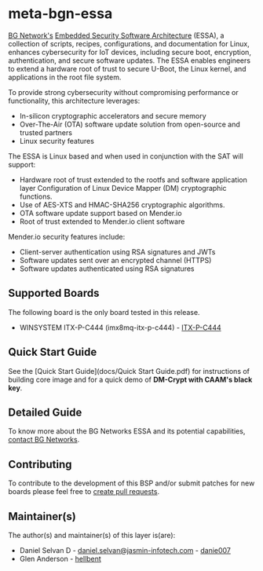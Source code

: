 <!-- 
# File: README.md
# Copyright (c) 2021 BG Networks, Inc.
# See LICENSE file for license details.
-->

# meta-bgn-essa

[BG Network's](https://bgnet.works/) [Embedded Security Software Architecture](https://bgnet.works/embedded-security-software-architecture/) (ESSA), a collection of scripts, recipes, configurations, and documentation for Linux, enhances cybersecurity for IoT devices, including secure boot, encryption, authentication, and secure software updates. The ESSA enables engineers to extend a hardware root of trust to secure U-Boot, the Linux kernel, and applications in the root file system.

To provide strong cybersecurity without compromising performance or functionality, this architecture leverages:

- In-silicon cryptographic accelerators and secure memory
- Over-The-Air (OTA) software update solution from open-source and trusted partners
- Linux security features

The ESSA is Linux based and when used in conjunction with the SAT will support:

- Hardware root of trust extended to the rootfs and software application layer Configuration of Linux Device Mapper (DM) cryptographic functions.
- Use of AES-XTS and HMAC-SHA256 cryptographic algorithms.
- OTA software update support based on Mender.<d/>io
- Root of trust extended to Mender.<d/>io client software

Mender.<d/>io security features include:

- Client-server authentication using RSA signatures and JWTs
- Software updates sent over an encrypted channel (HTTPS)
- Software updates authenticated using RSA signatures

## Supported Boards

The following board is the only board tested in this release.

- WINSYSTEM ITX-P-C444 (imx8mq-itx-p-c444) - [ITX-P-C444](https://www.winsystems.com/product/itx-p-c444/)

## Quick Start Guide

See the [Quick Start Guide](docs/Quick Start Guide.pdf) for instructions of building core image and for a quick demo of **DM-Crypt with CAAM's black key**.

## Detailed Guide

To know more about the BG Networks ESSA and its potential capabilities, [contact BG Networks](https://bgnet.works/contact-us).

## Contributing

To contribute to the development of this BSP and/or submit patches for new boards please feel free to [create pull requests](https://github.com/bgnetworks/meta-bgn-essa/pulls).

## Maintainer(s)

The author(s) and maintainer(s) of this layer is(are):

- Daniel Selvan D - <daniel.selvan@jasmin-infotech.com> - [danie007](https://github.com/danie007)
- Glen Anderson - [hellbent](https://github.com/hellbent)

